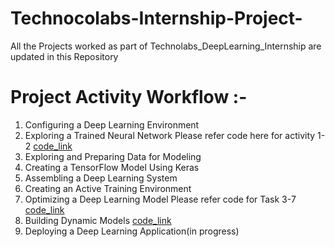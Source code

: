# Technocolabs-Internship-Project-
All the Projects worked as part of Technolabs_DeepLearning_Internship are updated in this Repository
# Project Activity Workflow :-
1. Configuring a Deep Learning Environment
2. Exploring a Trained Neural Network
Please refer code here for activity 1- 2 [code_link](https://github.com/souramrakesh/Technocolabs-Internship-Project-/tree/main/MINIST_Task/Technocolab_Task1_and_Task2_MNIST.ipynb)
3. Exploring and Preparing Data for Modeling
4. Creating a TensorFlow Model Using Keras
5. Assembling a Deep Learning System
6. Creating an Active Training Environment
7. Optimizing a Deep Learning Model
Please refer code for Task 3-7 [code_link](https://github.com/souramrakesh/Technocolabs-Internship-Project-/blob/main/Bitcoin_Task/Bitcoin_Task-3_to_Task_7.ipynb)
8. Building Dynamic Models [code_link](https://github.com/souramrakesh/Technocolabs-Internship-Project-/tree/main/Bitcoin/Deployment/Deployment_Task_8.ipynb)
9. Deploying a Deep Learning Application(in progress)
